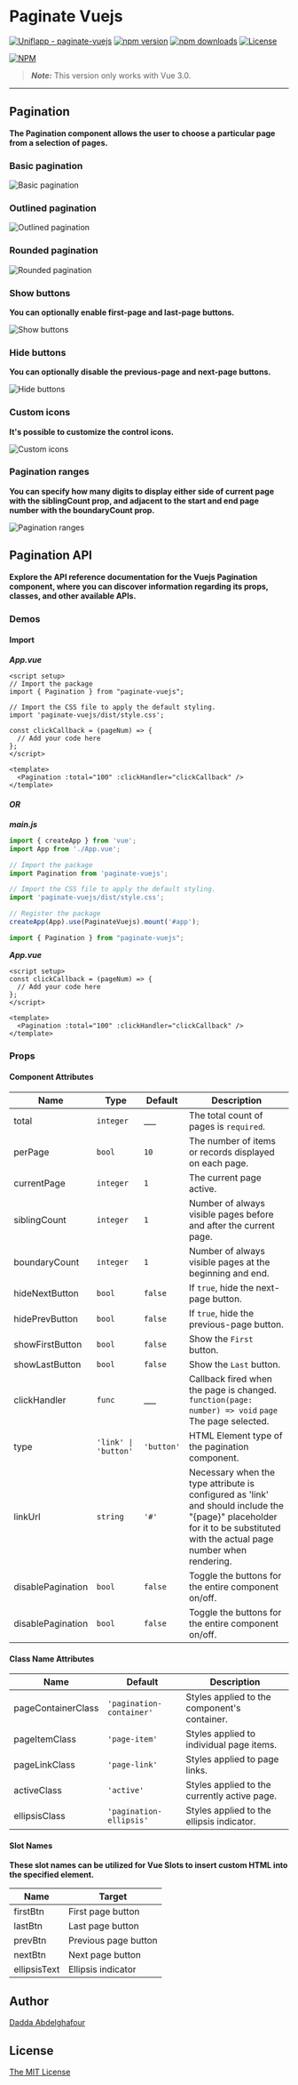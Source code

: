 # Paginate Vuejs

[![Uniflapp - paginate-vuejs](https://img.shields.io/static/v1?label=Uniflapp&message=paginate-vuejs&color=yellow&logo=github)](https://github.com/Uniflapp/paginate-vuejs "Go to GitHub repo")
[![npm version](https://img.shields.io/npm/v/paginate-vuejs.svg)](http://badge.fury.io/js/paginate-vuejs)
[![npm downloads](https://img.shields.io/npm/dm/paginate-vuejs.svg)](http://badge.fury.io/js/paginate-vuejs)
[![License](https://img.shields.io/badge/License-MIT-blue)](https://github.com/Uniflapp/paginate-vuejs/blob/main/LICENSE)

[![NPM](https://nodei.co/npm/paginate-vuejs.png)](https://nodei.co/npm/paginate-vuejs/)

> ***Note:*** This version only works with Vue 3.0.

---

## Pagination

**The Pagination component allows the user to choose a particular page from a selection of pages.**

### Basic pagination

![Basic pagination](https://github.com/Uniflapp/paginate-vuejs/blob/main/public/imgs/basic-pagination.png)

### Outlined pagination

![Outlined pagination](https://github.com/Uniflapp/paginate-vuejs/blob/main/public/imgs/outlined-pagination.png)

### Rounded pagination

![Rounded pagination](https://github.com/Uniflapp/paginate-vuejs/blob/main/public/imgs/rounded-pagination.png)

### Show buttons

**You can optionally enable first-page and last-page buttons.**

![Show buttons](https://github.com/Uniflapp/paginate-vuejs/blob/main/public/imgs/show-buttons.png)

### Hide buttons

**You can optionally disable the previous-page and next-page buttons.**

![Hide buttons](https://github.com/Uniflapp/paginate-vuejs/blob/main/public/imgs/hide-buttons.png)

### Custom icons

**It's possible to customize the control icons.**

![Custom icons](https://github.com/Uniflapp/paginate-vuejs/blob/main/public/imgs/custom-icons.png)

### Pagination ranges

**You can specify how many digits to display either side of current page with the siblingCount prop, and adjacent to the start and end page number with the boundaryCount prop.**

![Pagination ranges](https://github.com/Uniflapp/paginate-vuejs/blob/main/public/imgs/pagination-ranges.png)

## Pagination API

**Explore the API reference documentation for the Vuejs Pagination component, where you can discover information regarding its props, classes, and other available APIs.**

### Demos

#### Import

***App.vue***

```vue
<script setup>
// Import the package
import { Pagination } from "paginate-vuejs";

// Import the CSS file to apply the default styling.
import 'paginate-vuejs/dist/style.css';

const clickCallback = (pageNum) => {
  // Add your code here
};
</script>

<template>
  <Pagination :total="100" :clickHandler="clickCallback" />
</template>
```

#### ***OR***

***main.js***

```javascript
import { createApp } from 'vue';
import App from './App.vue';

// Import the package
import Pagination from 'paginate-vuejs';

// Import the CSS file to apply the default styling.
import 'paginate-vuejs/dist/style.css';

// Register the package
createApp(App).use(PaginateVuejs).mount('#app');

import { Pagination } from "paginate-vuejs";
```

***App.vue***

```vue
<script setup>
const clickCallback = (pageNum) => {
  // Add your code here
};
</script>

<template>
  <Pagination :total="100" :clickHandler="clickCallback" />
</template>
```

### Props

#### Component Attributes

| Name              | Type                 | Default    | Description|
|-------------------|----------------------|------------|------------|
| total             | `integer`            | ___        | The total count of pages is `required`.|
| perPage           | `bool`               | `10`       | The number of items or records displayed on each page.|
| currentPage       | `integer`            | `1`        | The current page active.|
| siblingCount      | `integer`            | `1`        | Number of always visible pages before and after the current page.|
| boundaryCount     | `integer`            | `1`        | Number of always visible pages at the beginning and end.|
| hideNextButton    | `bool`               | `false`    | If `true`, hide the next-page button.|
| hidePrevButton    | `bool`               | `false`    | If `true`, hide the previous-page button.|
| showFirstButton   | `bool`               | `false`    | Show the `First` button.|
| showLastButton    | `bool`               | `false`    | Show the `Last` button.|
| clickHandler      | `func`               | ___        | Callback fired when the page is changed. `function(page: number) => void` `page` The page selected.|
| type              | `'link' \| 'button'` | `'button'` | HTML Element type of the pagination component.|
| linkUrl           | `string`             | `'#'`      | Necessary when the type attribute is configured as 'link' and should include the "{page}" placeholder for it to be substituted with the actual page number when rendering.|
| disablePagination | `bool`               | `false`    | Toggle the buttons for the entire component on/off.|
| disablePagination | `bool`               | `false`    | Toggle the buttons for the entire component on/off.|

#### Class Name Attributes

| Name              | Default             | Description                           |
|-------------------|---------------------|---------------------------------------|
| pageContainerClass| `'pagination-container'` | Styles applied to the component's container. |
| pageItemClass     | `'page-item'`        | Styles applied to individual page items. |
| pageLinkClass     | `'page-link'`        | Styles applied to page links. |
| activeClass       | `'active'`           | Styles applied to the currently active page. |
| ellipsisClass     | `'pagination-ellipsis'` | Styles applied to the ellipsis indicator. |

#### Slot Names

**These slot names can be utilized for Vue Slots to insert custom HTML into the specified element.**

| Name          | Target              |
|---------------|---------------------|
| firstBtn      | First page button   |
| lastBtn       | Last page button    |
| prevBtn       | Previous page button|
| nextBtn       | Next page button    |
| ellipsisText  | Ellipsis indicator  |

## Author

[Dadda Abdelghafour](https://github.com/Uniflapp)

## License

[The MIT License](http://opensource.org/licenses/MIT)
